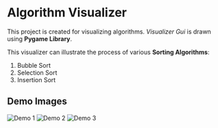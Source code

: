 # Algorithm Visualizer
This project is created for visualizing algorithms. *Visualizer Gui* is drawn using **Pygame Library**. 

This visualizer can illustrate the process of various **Sorting Algorithms**: 
1. Bubble Sort
2. Selection Sort
3. Insertion Sort

## Demo Images

![Demo 1](https://github.com/IndieCoderMM/git-cloud/blob/master/images/sort-demo1.png)
![Demo 2](https://github.com/IndieCoderMM/git-cloud/blob/master/images/sort-demo2.png)
![Demo 3](https://github.com/IndieCoderMM/git-cloud/blob/master/images/sort-demo3.png)